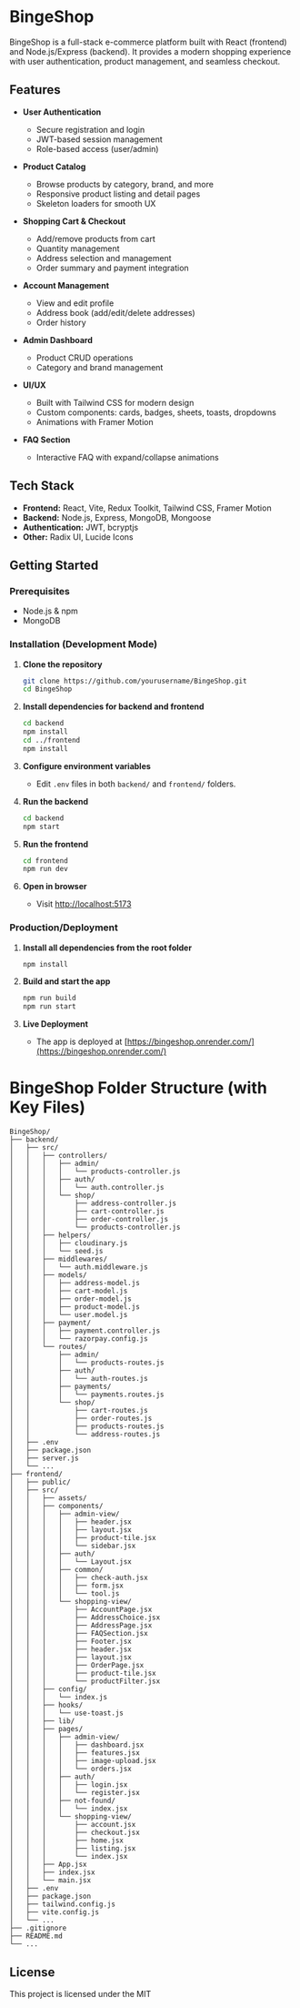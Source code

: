 # BingeShop

BingeShop is a full-stack e-commerce platform built with React (frontend) and Node.js/Express (backend). It provides a modern shopping experience with user authentication, product management, and seamless checkout.

## Features

- **User Authentication**
  - Secure registration and login
  - JWT-based session management
  - Role-based access (user/admin)

- **Product Catalog**
  - Browse products by category, brand, and more
  - Responsive product listing and detail pages
  - Skeleton loaders for smooth UX

- **Shopping Cart & Checkout**
  - Add/remove products from cart
  - Quantity management
  - Address selection and management
  - Order summary and payment integration

- **Account Management**
  - View and edit profile
  - Address book (add/edit/delete addresses)
  - Order history

- **Admin Dashboard**
  - Product CRUD operations
  - Category and brand management

- **UI/UX**
  - Built with Tailwind CSS for modern design
  - Custom components: cards, badges, sheets, toasts, dropdowns
  - Animations with Framer Motion

- **FAQ Section**
  - Interactive FAQ with expand/collapse animations

## Tech Stack

- **Frontend:** React, Vite, Redux Toolkit, Tailwind CSS, Framer Motion
- **Backend:** Node.js, Express, MongoDB, Mongoose
- **Authentication:** JWT, bcryptjs
- **Other:** Radix UI, Lucide Icons

## Getting Started

### Prerequisites

- Node.js & npm
- MongoDB

### Installation (Development Mode)

1. **Clone the repository**
   ```sh
   git clone https://github.com/yourusername/BingeShop.git
   cd BingeShop
   ```

2. **Install dependencies for backend and frontend**
   ```sh
   cd backend
   npm install
   cd ../frontend
   npm install
   ```

3. **Configure environment variables**
   - Edit `.env` files in both `backend/` and `frontend/` folders.

4. **Run the backend**
   ```sh
   cd backend
   npm start
   ```

5. **Run the frontend**
   ```sh
   cd frontend
   npm run dev
   ```

6. **Open in browser**
   - Visit [http://localhost:5173](http://localhost:5173)

### Production/Deployment

1. **Install all dependencies from the root folder**
   ```sh
   npm install
   ```

2. **Build and start the app**
   ```sh
   npm run build
   npm run start
   ```

3. **Live Deployment**
   - The app is deployed at [https://bingeshop.onrender.com/](https://bingeshop.onrender.com/)

# BingeShop Folder Structure (with Key Files)

```
BingeShop/
├── backend/
│   ├── src/
│   │   ├── controllers/
│   │   │   ├── admin/
│   │   │   │   └── products-controller.js
│   │   │   ├── auth/
│   │   │   │   └── auth.controller.js
│   │   │   └── shop/
│   │   │       ├── address-controller.js
│   │   │       ├── cart-controller.js
│   │   │       ├── order-controller.js
│   │   │       └── products-controller.js
│   │   ├── helpers/
│   │   │   ├── cloudinary.js
│   │   │   └── seed.js
│   │   ├── middlewares/
│   │   │   └── auth.middleware.js
│   │   ├── models/
│   │   │   ├── address-model.js
│   │   │   ├── cart-model.js
│   │   │   ├── order-model.js
│   │   │   ├── product-model.js
│   │   │   └── user.model.js
│   │   ├── payment/
│   │   │   ├── payment.controller.js
│   │   │   └── razorpay.config.js
│   │   └── routes/
│   │       ├── admin/
│   │       │   └── products-routes.js
│   │       ├── auth/
│   │       │   └── auth-routes.js
│   │       ├── payments/
│   │       │   └── payments.routes.js
│   │       └── shop/
│   │           ├── cart-routes.js
│   │           ├── order-routes.js
│   │           ├── products-routes.js
│   │           └── address-routes.js
│   ├── .env
│   ├── package.json
│   ├── server.js
│   └── ...
├── frontend/
│   ├── public/
│   ├── src/
│   │   ├── assets/
│   │   ├── components/
│   │   │   ├── admin-view/
│   │   │   │   ├── header.jsx
│   │   │   │   ├── layout.jsx
│   │   │   │   ├── product-tile.jsx
│   │   │   │   └── sidebar.jsx
│   │   │   ├── auth/
│   │   │   │   └── Layout.jsx
│   │   │   ├── common/
│   │   │   │   ├── check-auth.jsx
│   │   │   │   ├── form.jsx
│   │   │   │   └── tool.js
│   │   │   └── shopping-view/
│   │   │       ├── AccountPage.jsx
│   │   │       ├── AddressChoice.jsx
│   │   │       ├── AddressPage.jsx
│   │   │       ├── FAQSection.jsx
│   │   │       ├── Footer.jsx
│   │   │       ├── header.jsx
│   │   │       ├── layout.jsx
│   │   │       ├── OrderPage.jsx
│   │   │       ├── product-tile.jsx
│   │   │       └── productFilter.jsx
│   │   ├── config/
│   │   │   └── index.js
│   │   ├── hooks/
│   │   │   └── use-toast.js
│   │   ├── lib/
│   │   ├── pages/
│   │   │   ├── admin-view/
│   │   │   │   ├── dashboard.jsx
│   │   │   │   ├── features.jsx
│   │   │   │   ├── image-upload.jsx
│   │   │   │   └── orders.jsx
│   │   │   ├── auth/
│   │   │   │   ├── login.jsx
│   │   │   │   └── register.jsx
│   │   │   ├── not-found/
│   │   │   │   └── index.jsx
│   │   │   └── shopping-view/
│   │   │       ├── account.jsx
│   │   │       ├── checkout.jsx
│   │   │       ├── home.jsx
│   │   │       ├── listing.jsx
│   │   │       └── index.jsx
│   │   ├── App.jsx
│   │   ├── index.jsx
│   │   └── main.jsx
│   ├── .env
│   ├── package.json
│   ├── tailwind.config.js
│   ├── vite.config.js
│   └── ...
├── .gitignore
├── README.md
└── ...
```

## License

This project is licensed under the MIT